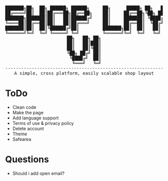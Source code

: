 <div align = "center">
<pre>
███████╗██╗  ██╗ ██████╗ ██████╗     ██╗      █████╗ ██╗   ██╗ ██████╗ ██╗   ██╗████████╗
██╔════╝██║  ██║██╔═══██╗██╔══██╗    ██║     ██╔══██╗╚██╗ ██╔╝██╔═══██╗██║   ██║╚══██╔══╝
███████╗███████║██║   ██║██████╔╝    ██║     ███████║ ╚████╔╝ ██║   ██║██║   ██║   ██║   
╚════██║██╔══██║██║   ██║██╔═══╝     ██║     ██╔══██║  ╚██╔╝  ██║   ██║██║   ██║   ██║   
███████║██║  ██║╚██████╔╝██║         ███████╗██║  ██║   ██║   ╚██████╔╝╚██████╔╝   ██║   
╚══════╝╚═╝  ╚═╝ ╚═════╝ ╚═╝         ╚══════╝╚═╝  ╚═╝   ╚═╝    ╚═════╝  ╚═════╝    ╚═╝   
██╗   ██╗ ██╗
██║   ██║███║
██║   ██║╚██║
╚██╗ ██╔╝ ██║
 ╚████╔╝  ██║
  ╚═══╝   ╚═╝
-----------------------------------------------------------------------------------------
A simple, cross platform, easily scalable shop layout
</pre>
</div>

# ToDo
- Clean code
- Make the page
- Add language support
- Terms of use & privacy policy
- Delete account
- Theme
- Safearea
# Questions
- Should i add open email?